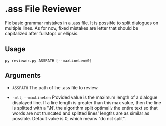 # .ass File Reviewer
Fix basic grammar mistakes in a .ass file. It is possible to split dialogues on multiple lines. 
As for now, fixed mistakes are letter that should be capitalized after fullstops or ellipsis.

## Usage
`py reviewer.py ASSPATH [--maxLineLen=0]`

## Arguments
* `ASSPATH`
  The path of the .ass file to review.

* `-mll`, `--maxLineLen`
  Provided value is the maximum length of a dialogue displayed line. If a 
  line length is greater than this max value, then the line is splitted with a '\\N'. 
  the algorithm split optimally the entire text so that words are not truncated and 
  splitted lines' lengths are as similar as possible. Default value is 0, which means "do not split".
 

